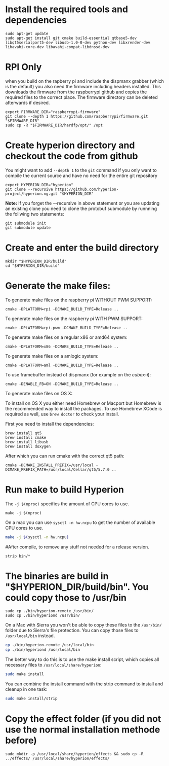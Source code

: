 # Install the required tools and dependencies

```
sudo apt-get update
sudo apt-get install git cmake build-essential qtbase5-dev libqt5serialport5-dev libusb-1.0-0-dev python-dev libxrender-dev libavahi-core-dev libavahi-compat-libdnssd-dev
```

# RPI Only
when you build on the rapberry pi and include the dispmanx grabber (which is the default) 
you also need the firmware including headers installed. This downloads the firmware from the raspberrypi github
and copies the required files to the correct place. The firmware directory can be deleted afterwards if desired.

```
export FIRMWARE_DIR="raspberrypi-firmware"
git clone --depth 1 https://github.com/raspberrypi/firmware.git "$FIRMWARE_DIR"
sudo cp -R "$FIRMWARE_DIR/hardfp/opt/" /opt
```

# Create hyperion directory and checkout the code from github

You might want to add `--depth 1` to the `git` command if you only want to compile the current source and have no need for the entire git repository

```
export HYPERION_DIR="hyperion"
git clone --recursive https://github.com/hyperion-project/hyperion.ng.git "$HYPERION_DIR"
```

**Note:** If you forget the --recursive in above statement or you are updating an existing clone you need to clone the protobuf submodule by runnning the follwing two statements:
```
git submodule init
git submodule update
```

# Create and enter the build directory
```
mkdir "$HYPERION_DIR/build"
cd "$HYPERION_DIR/build"
```

# Generate the make files:

To generate make files on the raspberry pi WITHOUT PWM SUPPORT:
```
cmake -DPLATFORM=rpi -DCMAKE_BUILD_TYPE=Release ..
```

To generate make files on the raspberry pi WITH PWM SUPPORT:
```
cmake -DPLATFORM=rpi-pwm -DCMAKE_BUILD_TYPE=Release ..
```

To generate make files on a regular x86 or amd64 system:
```
cmake -DPLATFORM=x86 -DCMAKE_BUILD_TYPE=Release ..
```

To generate make files on a amlogic system:
```
cmake -DPLATFORM=aml -DCMAKE_BUILD_TYPE=Release ..
```

To use framebuffer instead of dispmanx (for example on the *cubox-i*):
```
cmake -DENABLE_FB=ON -DCMAKE_BUILD_TYPE=Release ..
```

To generate make files on OS X:

To install on OS X you either need Homebrew or Macport but Homebrew is the recommended way to install the packages. To use Homebrew XCode is required as well, use `brew doctor` to check your install.

First you need to install the dependencies:
```
brew install qt5
brew install cmake
brew install libusb
brew install doxygen
```

After which you can run cmake with the correct qt5 path:
```
cmake -DCMAKE_INSTALL_PREFIX=/usr/local -DCMAKE_PREFIX_PATH=/usr/local/Cellar/qt5/5.7.0 ..
```

# Run make to build Hyperion
The `-j $(nproc)` specifies the amount of CPU cores to use.
```
make -j $(nproc)
```

On a mac you can use ``sysctl -n hw.ncpu`` to get the number of available CPU cores to use.

```bash
make -j $(sysctl -n hw.ncpu)
``` 


#After compile, to remove any stuff not needed for a release version.
```
strip bin/*
```
# The binaries are build in "$HYPERION_DIR/build/bin". You could copy those to /usr/bin
```
sudo cp ./bin/hyperion-remote /usr/bin/
sudo cp ./bin/hyperiond /usr/bin/
```

On a Mac with Sierra you won't be able to copy these files to the ``/usr/bin/`` folder due to Sierra's file protection. You can copy those files to ``/usr/local/bin`` instead.

```bash
cp ./bin/hyperion-remote /usr/local/bin
cp ./bin/hyperiond /usr/local/bin
```

The better way to do this is to use the make install script, which copies all necessary files to ``/usr/local/share/hyperion``:

```bash
sudo make install
```

You can combine the install command with the strip command to install and cleanup in one task:

```bash
sudo make install/strip
```

# Copy the effect folder (if you did not use the normal installation methode before)
```
sudo mkdir -p /usr/local/share/hyperion/effects && sudo cp -R ../effects/ /usr/local/share/hyperion/effects/
```
